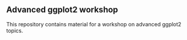 ## Advanced ggplot2 workshop

This repository contains material for a workshop on advanced ggplot2 topics. 
